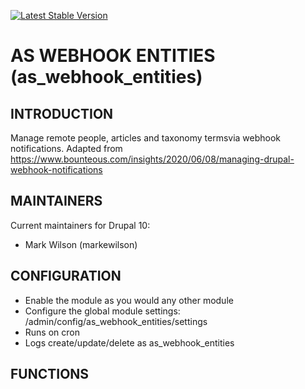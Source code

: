 [![Latest Stable Version](https://poser.pugx.org/as-cornell/as_webhook_entities/v)](https://packagist.org/packages/as-cornell/as_webhook_entities)
# AS WEBHOOK ENTITIES (as_webhook_entities)

## INTRODUCTION

Manage remote people, articles and taxonomy termsvia webhook notifications.
Adapted from https://www.bounteous.com/insights/2020/06/08/managing-drupal-webhook-notifications

## MAINTAINERS

Current maintainers for Drupal 10:

- Mark Wilson (markewilson)

## CONFIGURATION
- Enable the module as you would any other module
- Configure the global module settings: /admin/config/as_webhook_entities/settings
- Runs on cron
- Logs create/update/delete as as_webhook_entities

## FUNCTIONS
